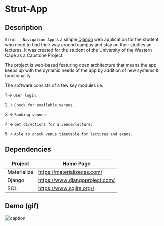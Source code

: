 # Strut-App

## Description

`Strut - Navigation App` is a simple [Django](https://www.djangoproject.com/) web application for the student who need to find their way around campus and stay on their studies an lectures.
It was created for the student of the University of the Western Cape as a Capstone Project.

The project is web-based featuring open architecture that means the app keeps up with the dynamic needs of the app by addition of new systems & functionality.

The software consists of a few key modules i.e:

1 -> `User login.`

2 -> `Check for available venues.`

3 -> `Booking venues.`

4 -> `Get directions for a venue/lecture.`

5 -> `Able to check venue timetable for lectures and exams.`

## Dependencies

| Project      | Home Page                                    |
|--------------|----------------------------------------------|
| Materialize  | <https://materializecss.com/>                |
| Django       | <https://www.djangoproject.com/>             |
| SQL          | <https://www.sqlite.org//>                   |

## Demo (gif)

![caption](https://github.com/MTashreeqWaggie/Strut-App/blob/main/Demo/demo.gif)


